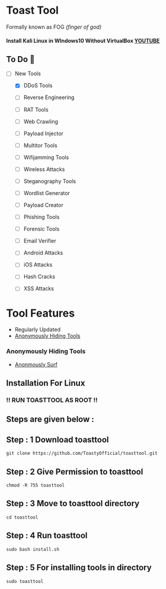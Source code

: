 # Toast Tool
Formally known as FOG *(finger of god)*
#### Install Kali Linux in WIndows10 Without VirtualBox [YOUTUBE](https://www.youtube.com/watch?v=AfVH54edAHU)

## To Do 🚀 
- [ ] New Tools
    - [X] DDoS Tools
    - [ ] Reverse Engineering
    - [ ] RAT Tools
    - [ ] Web Crawling 
    - [ ] Payload Injector
    - [ ] Multitor Tools
    - [ ] Wifijamming Tools
    - [ ] Wireless Attacks
    - [ ] Steganography Tools
    - [ ] Wordlist Generator
    - [ ] Payload Creator
    - [ ] Phishing Tools
    - [ ] Forensic Tools
    - [ ] Email Verifier
    - [ ] Android Attacks
    - [ ] iOS Attacks
    - [ ] Hash Cracks
    - [ ] XSS Attacks


# Tool Features
- Regularly Updated
- [Anonymously Hiding Tools](#anonymously-hiding-tools)

### Anonymously Hiding Tools
- [Anonmously Surf](https://github.com/Und3rf10w/kali-anonsurf)


## Installation For Linux 


### !! RUN TOASTTOOL AS ROOT !!


## Steps are given below : 


## Step : 1 Download toasttool

    git clone https://github.com/ToastyOfficial/toasttool.git

## Step : 2 Give Permission to toasttool
    
    chmod -R 755 toasttool  

## Step : 3 Move to toasttool directory

    cd toasttool

## Step : 4 Run toasttool
    
    sudo bash install.sh

## Step : 5 For installing tools in directory

    sudo toasttool
